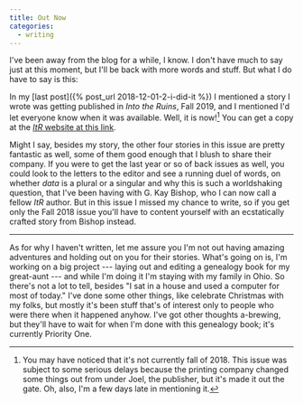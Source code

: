```yaml
---
title: Out Now
categories:
  - writing
---
```


I've been away from the blog for a while, I know. I don't have much to say just at this moment, but I'll be back with more words and stuff. But what I do have to say is this:

In my [last post]({% post_url 2018-12-01-2-i-did-it %}) I mentioned a story I wrote was getting published in *Into the Ruins*, Fall 2019, and I mentioned I'd let everyone know when it was available. Well, it is now![^1] You can get a copy at the [*ItR* website at this link](https://intotheruins.com/issues/issue-11-fall-2018/). 

Might I say, besides my story, the other four stories in this issue are pretty fantastic as well, some of them good enough that I blush to share their company. If you were to get the last year or so of back issues as well, you could look to the letters to the editor and see a running duel of words, on whether *data* is a plural or a singular and why this is such a worldshaking question, that I've been having with G. Kay Bishop, who I can now call a fellow *ItR* author. But in this issue I missed my chance to write, so if you get only the Fall 2018 issue you'll have to content yourself with an ecstatically crafted story from Bishop instead.

***

As for why I haven't written, let me assure you I'm not out having amazing adventures and holding out on you for their stories. What's going on is, I'm working on a big project --- laying out and editing a genealogy book for my great-aunt --- and while I'm doing it I'm staying with my family in Ohio. So there's not a lot to tell, besides "I sat in a house and used a computer for most of today." I've done some other things, like celebrate Christmas with my folks, but mostly it's been stuff that's of interest only to people who were there when it happened anyhow. I've got other thoughts a-brewing, but they'll have to wait for when I'm done with this genealogy book; it's currently Priority One.


[^1]: You may have noticed that it's not currently fall of 2018. This issue was subject to some serious delays because the printing company changed some things out from under Joel, the publisher, but it's made it out the gate. Oh, also, I'm a few days late in mentioning it.
